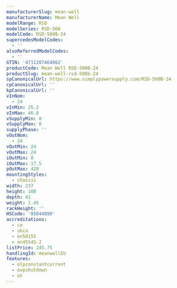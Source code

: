 ```yaml
---
manufacturerSlug: mean-well
manufacturerName: Mean Well
modelRange: RSD
modelSeries: RSD-500
modelCode: RSD-500B-24
supercedesModelCodes:
  - ''
alsoReferredModelCodes:
  - ''
GTIN: '4711287464862'
productCode: Mean Well RSD-500B-24
productSlug: mean-well-rsd-500b-24
spCanonicalUrl: https://www.simplypowersupply.com/RSD-500B-24
cpCanonicalUrl: ''
kpCanonicalUrl: ''
vInNom:
  - 24
vInMin: 25.2
vInMax: 46.8
vSupplyMin: 0
vSupplyMax: 0
supplyPhase: ''
vOutNom:
  - 24
vOutMin: 24
vOutMax: 24
iOutMin: 0
iOutMax: 17.5
pOutMax: 420
mountingStyles:
  - chassis
width: 237
height: 100
depth: 41
weight: 1.45
rackHeight: ''
HSCode: '85044090'
accreditations:
  - ce
  - ukca
  - en50155
  - en45545-2
listPrice: 245.75
handlingId: meanwellEU
features:
  - olpconstantcurrent
  - ovpshutdown
  - ot
---
```

